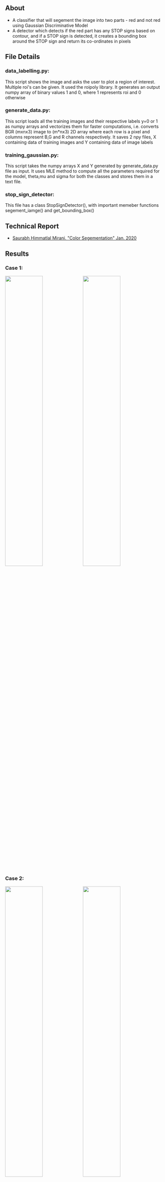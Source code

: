 ## About
* A classifier that will segement the image into two parts - red and not red using Gaussian Discriminative Model
* A detector which detects if the red part has any STOP signs based on contour, and if a STOP sign is detected, it creates a bounding box around the STOP sign and return its co-ordinates in pixels


## File Details

### data_labelling.py: 
This script shows the image and asks the user to plot a region of interest. Multiple roi's can be given. It used the roipoly library. It generates an output numpy array of binary values 1 and 0, where 1 represents roi and 0 otherwise

### generate_data.py:
This script loads all the training images and their respective labels y=0 or 1 as numpy arrays and vectorizes them for faster computations, i.e. converts BGR (mxnx3) image to (m*nx3) 2D array where each row is a pixel and columns represent B,G and R channels respectively. It saves 2 npy files, X containing data of training images and Y containing data of image labels

### training_gaussian.py:
This script takes the numpy arrays X and Y generated by generate_data.py file as input. It uses MLE method to compute all the parameters required for the model, theta,mu and sigma for both the classes and stores them in a text file.

### stop_sign_detector:
This file has a class StopSignDetector(), with important memeber functions segement_iamge() and get_bounding_box()  

## Technical Report
* [Saurabh Himmatlal Mirani. "Color Segementation" Jan. 2020](report/ColorSegementation.pdf)

## Results

### Case 1:
<p float="left">
  <img src="images/4_mask.png" width="49%" />
  <img src="images/4_rect.png" width="49%" /> 
</p>

### Case 2:
<p float="left">
  <img src="images/8_mask.png" width="49%" />
  <img src="images/8_rect.png" width="49%" /> 
</p>

### Case 3:
<p float="left">
  <img src="images/18_mask.png" width="49%" />
  <img src="images/18_rect.png" width="49%" /> 
</p>

### Case 4:
<p float="left">
  <img src="images/19_mask.png" width="49%" />
  <img src="images/19_rect.png" width="49%" /> 
</p>

### Case 5:
<p float="left">
  <img src="images/31_mask.png" width="49%" />
  <img src="images/31_rect.png" width="49%" /> 
</p>

### Case 6:
<p float="left">
  <img src="images/41_mask.png" width="49%" />
  <img src="images/41_rect.png" width="49%" /> 
</p>

### Case 7:
<p float="left">
  <img src="images/49_mask.png" width="49%" />
  <img src="images/49_rect.png" width="49%" /> 
</p>

### Case 8:
<p float="left">
  <img src="images/50_mask.png" width="49%" />
  <img src="images/50_rect.png" width="49%" /> 
</p>

### Case 9:
<p float="left">
  <img src="images/4_mask.png" width="49%" />
  <img src="images/4_rect.png" width="49%" /> 
</p>

### Case 10:
<p float="left">
  <img src="images/62_mask.png" width="49%" />
  <img src="images/62_rect.png" width="49%" /> 
</p>

### Case 11:
<p float="left">
  <img src="images/72_mask.png" width="49%" />
  <img src="images/72_rect.png" width="49%" /> 
</p>

### Case 12:
<p float="left">
  <img src="images/99_mask.png" width="49%" />
  <img src="images/99_rect.png" width="49%" /> 
</p>

### Case 13:
<p float="left">
  <img src="images/100_mask.png" width="49%" />
  <img src="images/100_rect.png" width="49%" /> 
</p>
